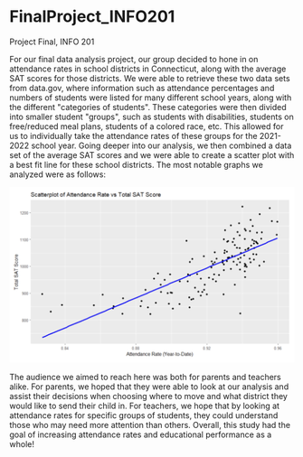 # FinalProject_INFO201
Project Final, INFO 201


For our final data analysis project, our group decided to hone in on attendance rates in school districts in Connecticut, along with the average SAT scores for those districts. We were able to retrieve these two data sets from data.gov, where information such as attendance percentages and numbers of students were listed for many different school years, along with the different "categories of students". These categories were then divided into smaller student "groups", such as students with disabilities, students on free/reduced meal plans, students of a colored race, etc. This allowed for us to individually take the attendance rates of these groups for the 2021-2022 school year. Going deeper into our analysis, we then combined a data set of the average SAT scores and we were able to create a scatter plot with a best fit line for these school districts. The most notable graphs we analyzed were as follows: 

![SAT Scores Scatterplot](scatterplot%20sat%20scores.png)

The audience we aimed to reach here was both for parents and teachers alike. For parents, we hoped that they were able to look at our analysis and assist their decisions when choosing where to move and what district they would like to send their child in. For teachers, we hope that by looking at attendance rates for specific groups of students, they could understand those who may need more attention than others. Overall, this study had the goal of increasing attendance rates and educational performance as a whole! 

